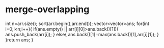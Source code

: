 # merge-overlapping
 int n=arr.size();
        sort(arr.begin(),arr.end());
        vector<vector<int>>ans;
        for(int i=0;i<n;i++){
            if(ans.empty() || arr[i][0]>ans.back()[1]){
                ans.push_back(arr[i]);
            }
            else{
                ans.back()[1]=max(ans.back()[1],arr[i][1]);
            }
        }return ans;
    }
